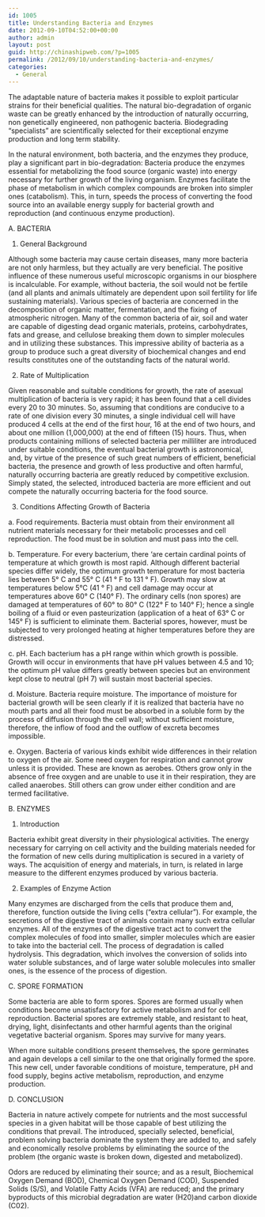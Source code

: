 ```yaml
---
id: 1005
title: Understanding Bacteria and Enzymes
date: 2012-09-10T04:52:00+00:00
author: admin
layout: post
guid: http://chinashipweb.com/?p=1005
permalink: /2012/09/10/understanding-bacteria-and-enzymes/
categories:
  - General
---
```

The adaptable nature of bacteria makes it possible to exploit particular strains for their beneficial qualities. The natural bio-degradation of organic waste can be greatly enhanced by the introduction of naturally occurring, non genetically engineered, non pathogenic bacteria. Biodegrading &#8220;specialists&#8221; are scientifically selected for their exceptional enzyme production and long term stability.

In the natural environment, both bacteria, and the enzymes they produce, play a significant part in bio-degradation: Bacteria produce the enzymes essential for metabolizing the food source (organic waste) into energy necessary for further growth of the living organism. Enzymes facilitate the phase of metabolism in which complex compounds are broken into simpler ones (catabolism). This, in turn, speeds the process of converting the food source into an available energy supply for bacterial growth and reproduction (and continuous enzyme production).

A. BACTERIA

1. General Background
  
Although some bacteria may cause certain diseases, many more bacteria are not only harmless, but they actually are very beneficial. The positive influence of these numerous useful microscopic organisms in our biosphere is incalculable. For example, without bacteria, the soil would not be fertile (and all plants and animals ultimately are dependent upon soil fertility for life sustaining materials). Various species of bacteria are concerned in the decomposition of organic matter, fermentation, and the fixing of atmospheric nitrogen. Many of the common bacteria of air, soil and water are capable of digesting dead organic materials, proteins, carbohydrates, fats and grease, and cellulose breaking them down to simpler molecules and in utilizing these substances. This impressive ability of bacteria as a group to produce such a great diversity of biochemical changes and end results constitutes one of the outstanding facts of the natural world.

2. Rate of Multiplication
  
Given reasonable and suitable conditions for growth, the rate of asexual multiplication of bacteria is very rapid; it has been found that a cell divides every 20 to 30 minutes. So, assuming that conditions are conducive to a rate of one division every 30 minutes, a single individual cell will have produced 4 cells at the end of the first hour, 16 at the end of two hours, and about one million (1,000,000) at the end of fifteen (15) hours. Thus, when products containing millions of selected bacteria per milliliter are introduced under suitable conditions, the eventual bacterial growth is astronomical, and, by virtue of the presence of such great numbers of efficient, beneficial bacteria, the presence and growth of less productive and often harmful, naturally occurring bacteria are greatly reduced by competitive exclusion. Simply stated, the selected, introduced bacteria are more efficient and out compete the naturally occurring bacteria for the food source.

3. Conditions Affecting Growth of Bacteria

a. Food requirements. Bacteria must obtain from their environment all nutrient materials necessary for their metabolic processes and cell reproduction. The food must be in solution and must pass into the cell.

b. Temperature. For every bacterium, there &#8216;are certain cardinal points of temperature at which growth is most rapid. Although different bacterial species differ widely, the optimum growth temperature for most bacteria lies between 5° C and 55° C (41 ° F to 131 ° F). Growth may slow at temperatures below 5°C (41 ° F) and cell damage may occur at temperatures above 60° C (140° F). The ordinary cells (non spores) are damaged at temperatures of 60° to 80° C (122° F to 140° F); hence a single boiling of a fluid or even pasteurization (application of a heat of 63° C or 145° F) is sufficient to eliminate them. Bacterial spores, however, must be subjected to very prolonged heating at higher temperatures before they are distressed.

c. pH. Each bacterium has a pH range within which growth is possible. Growth will occur in environments that have pH values between 4.5 and 10; the optimum pH value differs greatly between species but an environment kept close to neutral (pH 7) will sustain most bacterial species.

d. Moisture. Bacteria require moisture. The importance of moisture for bacterial growth will be seen clearly if it is realized that bacteria have no mouth parts and all their food must be absorbed in a soluble form by the process of diffusion through the cell wall; without sufficient moisture, therefore, the inflow of food and the outflow of excreta becomes impossible.

e. Oxygen. Bacteria of various kinds exhibit wide differences in their relation to oxygen of the air. Some need oxygen for respiration and cannot grow unless it is provided. These are known as aerobes. Others grow only in the absence of free oxygen and are unable to use it in their respiration, they are called anaerobes. Still others can grow under either condition and are termed facilitative.

B. ENZYMES

1. Introduction
  
Bacteria exhibit great diversity in their physiological activities. The energy necessary for carrying on cell activity and the building materials needed for the formation of new cells during multiplication is secured in a variety of ways. The acquisition of energy and materials, in turn, is related in large measure to the different enzymes produced by various bacteria.

2. Examples of Enzyme Action
  
Many enzymes are discharged from the cells that produce them and, therefore, function outside the living cells (&#8220;extra cellular&#8221;). For example, the secretions of the digestive tract of animals contain many such extra cellular enzymes. All of the enzymes of the digestive tract act to convert the complex molecules of food into smaller, simpler molecules which are easier to take into the bacterial cell. The process of degradation is called hydrolysis. This degradation, which involves the conversion of solids into water soluble substances, and of large water soluble molecules into smaller ones, is the essence of the process of digestion.

C. SPORE FORMATION

Some bacteria are able to form spores. Spores are formed usually when conditions become unsatisfactory for active metabolism and for cell reproduction. Bacterial spores are extremely stable, and resistant to heat, drying, light, disinfectants and other harmful agents than the original vegetative bacterial organism. Spores may survive for many years.

When more suitable conditions present themselves, the spore germinates and again develops a cell similar to the one that originally formed the spore. This new cell, under favorable conditions of moisture, temperature, pH and food supply, begins active metabolism, reproduction, and enzyme production.

D. CONCLUSION

Bacteria in nature actively compete for nutrients and the most successful species in a given habitat will be those capable of best utilizing the conditions that prevail. The introduced, specially selected, beneficial, problem solving bacteria dominate the system they are added to, and safely and economically resolve problems by eliminating the source of the problem (the organic waste is broken down, digested and metabolized).

Odors are reduced by eliminating their source; and as a result, Biochemical Oxygen Demand (BOD), Chemical Oxygen Demand (COD), Suspended Solids (S/S), and Volatile Fatty Acids (VFA) are reduced; and the primary byproducts of this microbial degradation are water (H20)and carbon dioxide (C02).